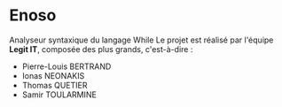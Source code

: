 # Enoso
Analyseur syntaxique du langage While
Le projet est réalisé par l'équipe **Legit IT**, composée des plus grands, c'est-à-dire :
- Pierre-Louis BERTRAND
- Ionas NEONAKIS
- Thomas QUETIER
- Samir TOULARMINE
